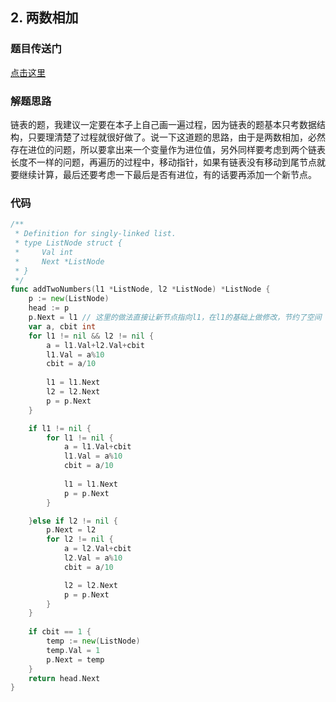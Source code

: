 ## 2. 两数相加

### 题目传送门

[点击这里](https://leetcode-cn.com/problems/add-two-numbers/)

### 解题思路

链表的题，我建议一定要在本子上自己画一遍过程，因为链表的题基本只考数据结构，只要理清楚了过程就很好做了。说一下这道题的思路，由于是两数相加，必然存在进位的问题，所以要拿出来一个变量作为进位值，另外同样要考虑到两个链表长度不一样的问题，再遍历的过程中，移动指针，如果有链表没有移动到尾节点就要继续计算，最后还要考虑一下最后是否有进位，有的话要再添加一个新节点。

### 代码

```go
/**
 * Definition for singly-linked list.
 * type ListNode struct {
 *     Val int
 *     Next *ListNode
 * }
 */
func addTwoNumbers(l1 *ListNode, l2 *ListNode) *ListNode {
    p := new(ListNode)
    head := p
    p.Next = l1 // 这里的做法直接让新节点指向l1，在l1的基础上做修改，节约了空间
    var a, cbit int
    for l1 != nil && l2 != nil {
        a = l1.Val+l2.Val+cbit
        l1.Val = a%10
        cbit = a/10
        
        l1 = l1.Next
        l2 = l2.Next
        p = p.Next
    }

    if l1 != nil {
        for l1 != nil {
            a = l1.Val+cbit
            l1.Val = a%10
            cbit = a/10
            
            l1 = l1.Next
            p = p.Next
        }

    }else if l2 != nil {
        p.Next = l2
        for l2 != nil {
            a = l2.Val+cbit
            l2.Val = a%10
            cbit = a/10

            l2 = l2.Next
            p = p.Next
        }
    }
    
    if cbit == 1 {
        temp := new(ListNode)
        temp.Val = 1
        p.Next = temp
    }
    return head.Next
}

```